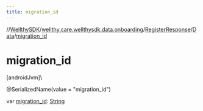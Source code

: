 ```yaml
---
title: migration_id
---
```

//[WellthySDK](../../../../index.html)/[wellthy.care.wellthysdk.data.onboarding](../../index.html)/[RegisterResponse](../index.html)/[Data](index.html)/[migration_id](migration_id.html)



# migration_id



[androidJvm]\




@SerializedName(value = "migration_id")



var [migration_id](migration_id.html): [String](https://kotlinlang.org/api/latest/jvm/stdlib/kotlin/-string/index.html)




